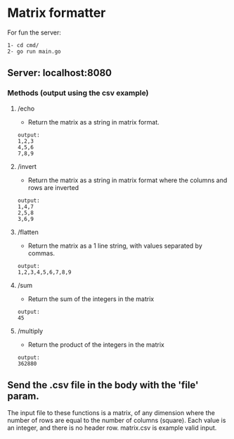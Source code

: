 # Matrix formatter

For fun the server:

    1- cd cmd/
    2- go run main.go

## Server: localhost:8080

### Methods (output using the csv example)

1. /echo
    - Return the matrix as a string in matrix format.
    
    ```
    output:
    1,2,3
    4,5,6
    7,8,9
    ``` 
2. /invert
    - Return the matrix as a string in matrix format where the columns and rows are inverted
    ```
    output:
    1,4,7
    2,5,8
    3,6,9
    ``` 
3. /flatten
    - Return the matrix as a 1 line string, with values separated by commas.
    ```
    output:
    1,2,3,4,5,6,7,8,9
    ``` 
4. /sum
    - Return the sum of the integers in the matrix
    ```
    output:
    45
    ``` 
5. /multiply
    - Return the product of the integers in the matrix
    ```
    output:
    362880
    ``` 

## Send the .csv file in the body with the 'file' param.

The input file to these functions is a matrix, of any dimension where the number of rows are equal to the number of columns (square). Each value is an integer, and there is no header row. matrix.csv is example valid input.

